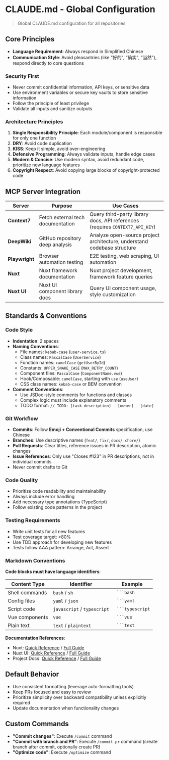 # CLAUDE.md - Global Configuration

> Global CLAUDE.md configuration for all repositories

## Core Principles

- **Language Requirement**: Always respond in Simplified Chinese
- **Communication Style**: Avoid pleasantries (like "好的", "确实", "当然"), respond directly to core questions

### Security First

- Never commit confidential information, API keys, or sensitive data
- Use environment variables or secure key vaults to store sensitive information
- Follow the principle of least privilege
- Validate all inputs and sanitize outputs

### Architecture Principles

1. **Single Responsibility Principle**: Each module/component is responsible for only one function
2. **DRY**: Avoid code duplication
3. **KISS**: Keep it simple, avoid over-engineering
4. **Defensive Programming**: Always validate inputs, handle edge cases
5. **Modern & Concise**: Use modern syntax, avoid redundant code, prioritize new language features
6. **Copyright Respect**: Avoid copying large blocks of copyright-protected code

## MCP Server Integration

| Server | Purpose | Use Cases |
|--------|---------|-----------|
| **Context7** | Fetch external tech documentation | Query third-party library docs, API references (requires `CONTEXT7_API_KEY`) |
| **DeepWiki** | GitHub repository deep analysis | Analyze open-source project architecture, understand codebase structure |
| **Playwright** | Browser automation testing | E2E testing, web scraping, UI automation |
| **Nuxt** | Nuxt framework documentation | Nuxt project development, framework feature queries |
| **Nuxt UI** | Nuxt UI component library docs | Query UI component usage, style customization |

## Standards & Conventions

### Code Style

- **Indentation**: 2 spaces
- **Naming Conventions**:
  - File names: `kebab-case` (`user-service.ts`)
  - Class names: `PascalCase` (`UserService`)
  - Function names: `camelCase` (`getUserById`)
  - Constants: `UPPER_SNAKE_CASE` (`MAX_RETRY_COUNT`)
  - Component files: `PascalCase` (`ComponentName.vue`)
  - Hook/Composable: `camelCase`, starting with `use` (`useUser`)
  - CSS class names: `kebab-case` or BEM convention
- **Comment Conventions**:
  - Use JSDoc-style comments for functions and classes
  - Complex logic must include explanatory comments
  - TODO format: `// TODO: [task description] - [owner] - [date]`

### Git Workflow

- **Commits**: Follow **Emoji + Conventional Commits** specification, use Chinese
- **Branches**: Use descriptive names (`feat/`, `fix/`, `docs/`, `chore/`)
- **Pull Requests**: Clear titles, reference issues in PR description, atomic changes
- **Issue References**: Only use "Closes #123" in PR descriptions, not in individual commits
- Never commit drafts to Git

### Code Quality

- Prioritize code readability and maintainability
- Always include error handling
- Add necessary type annotations (TypeScript)
- Follow existing code patterns in the project

### Testing Requirements

- Write unit tests for all new features
- Test coverage target: >80%
- Use TDD approach for developing new features
- Tests follow AAA pattern: Arrange, Act, Assert

### Markdown Conventions

**Code blocks must have language identifiers**:

| Content Type | Identifier | Example |
|-------------|------------|---------|
| Shell commands | `bash` / `sh` | ` ```bash` |
| Config files | `yaml` / `json` | ` ```yaml` |
| Script code | `javascript` / `typescript` | ` ```typescript` |
| Vue components | `vue` | ` ```vue` |
| Plain text | `text` / `plaintext` | ` ```text` |

**Documentation References**:

- Nuxt: [Quick Reference](https://content.nuxt.com/llms.txt) / [Full Guide](https://content.nuxt.com/llms-full.txt)
- Nuxt UI: [Quick Reference](https://ui.nuxt.com/llms.txt) / [Full Guide](https://ui.nuxt.com/llms-full.txt)
- Project Docs: [Quick Reference](https://docs.mhaibaraai.cn/llms.txt) / [Full Guide](https://docs.mhaibaraai.cn/_llms-full.txt)

## Default Behavior

- Use consistent formatting (leverage auto-formatting tools)
- Keep PRs focused and easy to review
- Prioritize simplicity over backward compatibility unless explicitly required
- Update documentation when functionality changes

## Custom Commands

- **"Commit changes"**: Execute `/commit` command
- **"Commit with branch and PR"**: Execute `/commit-pr` command (create branch after commit, optionally create PR)
- **"Optimize code"**: Execute `/optimize` command
